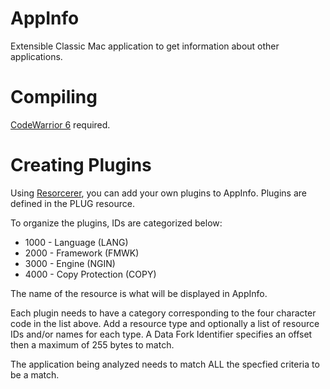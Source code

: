 # AppInfo
Extensible Classic Mac application to get information about other applications.

# Compiling
[CodeWarrior 6](https://macintoshgarden.org/apps/codewarrior-6) required.

# Creating Plugins
Using [Resorcerer](https://macintoshgarden.org/apps/resorcerer-125), you can add your own plugins to AppInfo. Plugins are defined in the PLUG resource.

To organize the plugins, IDs are categorized below:

* 1000 - Language (LANG)
* 2000 - Framework (FMWK)
* 3000 - Engine (NGIN)
* 4000 - Copy Protection (COPY)

The name of the resource is what will be displayed in AppInfo.

Each plugin needs to have a category corresponding to the four character code in the list above. Add a resource type and optionally a list of resource IDs and/or names for each type. A Data Fork Identifier specifies an offset then a maximum of 255 bytes to match.

The application being analyzed needs to match ALL the specfied criteria to be a match.
